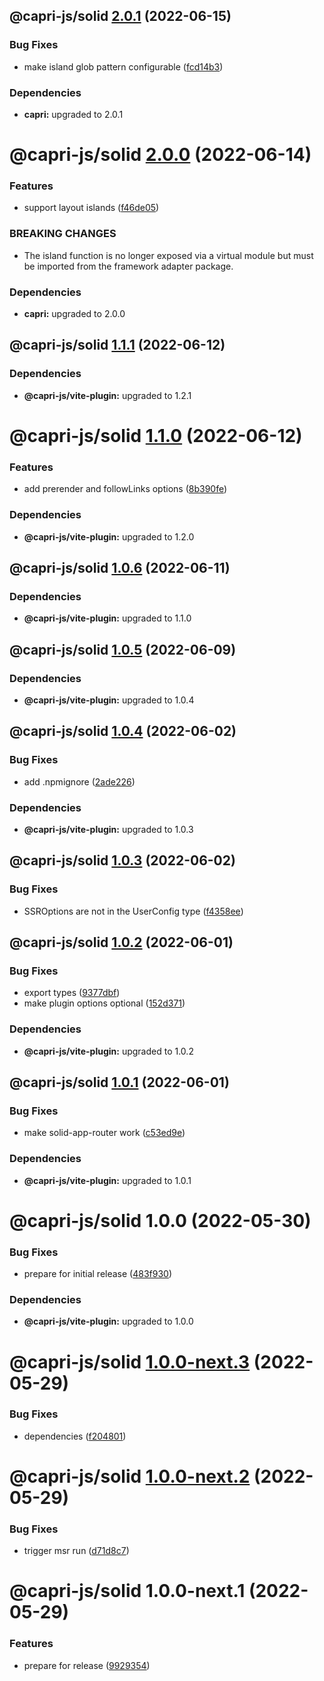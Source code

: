 ## @capri-js/solid [2.0.1](https://github.com/capri-js/capri/compare/@capri-js/solid@2.0.0...@capri-js/solid@2.0.1) (2022-06-15)


### Bug Fixes

* make island glob pattern configurable ([fcd14b3](https://github.com/capri-js/capri/commit/fcd14b3c8569da823726789cd9f2b7ea9156b9d5))





### Dependencies

* **capri:** upgraded to 2.0.1

# @capri-js/solid [2.0.0](https://github.com/capri-js/capri/compare/@capri-js/solid@1.1.1...@capri-js/solid@2.0.0) (2022-06-14)


### Features

* support layout islands ([f46de05](https://github.com/capri-js/capri/commit/f46de05217421bac212ea00822f6d47941b99c84))


### BREAKING CHANGES

* The island function is no longer exposed via a virtual module but must be imported from the framework adapter package.





### Dependencies

* **capri:** upgraded to 2.0.0

## @capri-js/solid [1.1.1](https://github.com/capri-js/capri/compare/@capri-js/solid@1.1.0...@capri-js/solid@1.1.1) (2022-06-12)





### Dependencies

* **@capri-js/vite-plugin:** upgraded to 1.2.1

# @capri-js/solid [1.1.0](https://github.com/capri-js/capri/compare/@capri-js/solid@1.0.6...@capri-js/solid@1.1.0) (2022-06-12)


### Features

* add prerender and followLinks options ([8b390fe](https://github.com/capri-js/capri/commit/8b390fe24c08d57647c1b17af3bc8cc3934adbf3))





### Dependencies

* **@capri-js/vite-plugin:** upgraded to 1.2.0

## @capri-js/solid [1.0.6](https://github.com/capri-js/capri/compare/@capri-js/solid@1.0.5...@capri-js/solid@1.0.6) (2022-06-11)





### Dependencies

* **@capri-js/vite-plugin:** upgraded to 1.1.0

## @capri-js/solid [1.0.5](https://github.com/capri-js/capri/compare/@capri-js/solid@1.0.4...@capri-js/solid@1.0.5) (2022-06-09)





### Dependencies

* **@capri-js/vite-plugin:** upgraded to 1.0.4

## @capri-js/solid [1.0.4](https://github.com/capri-js/capri/compare/@capri-js/solid@1.0.3...@capri-js/solid@1.0.4) (2022-06-02)


### Bug Fixes

* add .npmignore ([2ade226](https://github.com/capri-js/capri/commit/2ade2261eb4bd3918deea53a010bff5cd7322ca7))





### Dependencies

* **@capri-js/vite-plugin:** upgraded to 1.0.3

## @capri-js/solid [1.0.3](https://github.com/capri-js/capri/compare/@capri-js/solid@1.0.2...@capri-js/solid@1.0.3) (2022-06-02)


### Bug Fixes

* SSROptions are not in the UserConfig type ([f4358ee](https://github.com/capri-js/capri/commit/f4358ee632009171f77a4fb74e88919c4b752d15))

## @capri-js/solid [1.0.2](https://github.com/capri-js/capri/compare/@capri-js/solid@1.0.1...@capri-js/solid@1.0.2) (2022-06-01)


### Bug Fixes

* export types ([9377dbf](https://github.com/capri-js/capri/commit/9377dbf6cafe00e6e1de0137ddb525df40f603bc))
* make plugin options optional ([152d371](https://github.com/capri-js/capri/commit/152d3717bfa4ed4f43eb3c0683a12bb9d5ac7351))





### Dependencies

* **@capri-js/vite-plugin:** upgraded to 1.0.2

## @capri-js/solid [1.0.1](https://github.com/capri-js/capri/compare/@capri-js/solid@1.0.0...@capri-js/solid@1.0.1) (2022-06-01)


### Bug Fixes

* make solid-app-router work ([c53ed9e](https://github.com/capri-js/capri/commit/c53ed9eec7a0b93d730249b1df3d70672482da0e))





### Dependencies

* **@capri-js/vite-plugin:** upgraded to 1.0.1

# @capri-js/solid 1.0.0 (2022-05-30)


### Bug Fixes

* prepare for initial release ([483f930](https://github.com/capri-js/capri/commit/483f9300986faba9cdd1d47f85b6e7173c11a797))





### Dependencies

* **@capri-js/vite-plugin:** upgraded to 1.0.0

# @capri-js/solid [1.0.0-next.3](https://github.com/capri-js/capri/compare/@capri-js/solid@1.0.0-next.2...@capri-js/solid@1.0.0-next.3) (2022-05-29)


### Bug Fixes

* dependencies ([f204801](https://github.com/capri-js/capri/commit/f20480113fd3386f9cecd575115aeb260ef7c727))

# @capri-js/solid [1.0.0-next.2](https://github.com/capri-js/capri/compare/@capri-js/solid@1.0.0-next.1...@capri-js/solid@1.0.0-next.2) (2022-05-29)


### Bug Fixes

* trigger msr run ([d71d8c7](https://github.com/capri-js/capri/commit/d71d8c75bf960cfab527d4117dd4eb4d35f72996))

# @capri-js/solid 1.0.0-next.1 (2022-05-29)


### Features

* prepare for release ([9929354](https://github.com/capri-js/capri/commit/9929354de8f7f4b732dfe66fb1ca9e165bc53deb))
